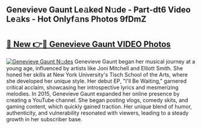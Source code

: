 ## Genevieve Gaunt Le𝚊ked N𝚞de - Part-dt6 Video Le𝚊ks - Hot Onlyf𝚊ns Photos 9fDmZ

# <h2><a href="http://ab20172.deff.icu/?id=Genevieve+Gaunt">🔗 New 👉🔴 Genevieve Gaunt VIDEO Photos</a></h2>

[![Genevieve Gaunt N𝚞des](https://i.imgur.com/rIISA9y.gif)](http://ab20172.deff.icu/?id=Genevieve+Gaunt)
Genevieve Gaunt began her musical journey at a young age, influenced by artists like Joni Mitchell and Elliott Smith. She honed her skills at New York University's Tisch School of the Arts, where she developed her unique style. Her debut EP, "I'll Be Waiting," garnered critical acclaim, showcasing her introspective lyrics and mesmerizing melodies. In 2015, Genevieve Gaunt expanded her online presence by creating a YouTube channel. She began posting vlogs, comedy skits, and gaming content, which quickly gained traction. Her unique blend of humor, authenticity, and vulnerability resonated with viewers, leading to a steady growth in her subscriber base.
